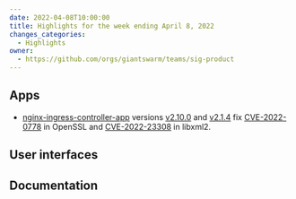 ```yaml
---
date: 2022-04-08T10:00:00
title: Highlights for the week ending April 8, 2022
changes_categories:
  - Highlights
owner:
  - https://github.com/orgs/giantswarm/teams/sig-product
---
```


## Apps
- [nginx-ingress-controller-app](https://github.com/giantswarm/nginx-ingress-controller-app) versions [v2.10.0](https://github.com/giantswarm/nginx-ingress-controller-app/blob/master/CHANGELOG.md#2100---2022-04-04) and [v2.1.4](https://github.com/giantswarm/nginx-ingress-controller-app/blob/master/CHANGELOG.md#214---2022-04-07) fix [CVE-2022-0778](https://github.com/kubernetes/ingress-nginx/issues/8339) in OpenSSL and [CVE-2022-23308](https://github.com/kubernetes/ingress-nginx/issues/8321) in libxml2.

## User interfaces


## Documentation

